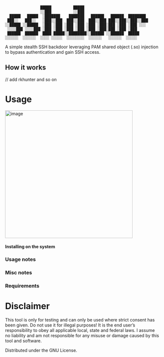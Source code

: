 ```
                █████          █████
                ░░███          ░░███
  █████   █████  ░███████    ███████   ██████   ██████  ████████
 ███░░   ███░░   ░███░░███  ███░░███  ███░░███ ███░░███░░███░░███
░░█████ ░░█████  ░███ ░███ ░███ ░███ ░███ ░███░███ ░███ ░███ ░░░
 ░░░░███ ░░░░███ ░███ ░███ ░███ ░███ ░███ ░███░███ ░███ ░███
 ██████  ██████  ████ █████░░████████░░██████ ░░██████  █████
░░░░░░  ░░░░░░  ░░░░ ░░░░░  ░░░░░░░░  ░░░░░░   ░░░░░░  ░░░░░

```
A simple stealth SSH backdoor leveraging PAM shared object (.so) injection to bypass authentication and gain SSH access.

## How it works
// add rkhunter and so on


# Usage
<img width="415" alt="image" src="https://github.com/user-attachments/assets/e8ef099a-45d7-4351-a784-12cc5a801562" />

#### Installing on the system


### Usage notes


### Misc notes


### Requirements

# Disclaimer

This tool is only for testing and can only be used where strict consent has been given. Do not use it for illegal purposes! It is the end user’s responsibility to obey all applicable local, state and federal laws. I assume no liability and am not responsible for any misuse or damage caused by this tool and software.

Distributed under the GNU License.

